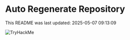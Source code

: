 # Auto Regenerate Repository

This README was last updated: 2025-05-07 09:13:09

 ![TryHackMe](https://tryhackme.com/badge/533634)